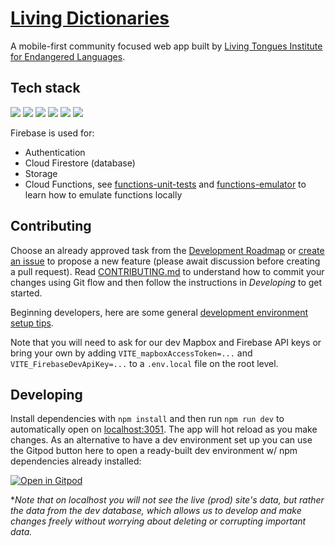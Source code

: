 # [Living Dictionaries](https://livingdictionaries.app/)

A mobile-first community focused web app built by [Living Tongues Institute for Endangered Languages](https://livingtongues.org/).

## Tech stack

[<img src="https://img.shields.io/badge/SvelteJS-3-orange.svg"></a>](https://svelte.dev/)
[<img src="https://img.shields.io/badge/SvelteKit-@next-orange.svg"></a>](https://kit.svelte.dev/)
[<img src="https://img.shields.io/badge/TailwindCSS-2-blue.svg"></a>](https://tailwindcss.com/)
[<img src="https://img.shields.io/badge/Firebase-9-orange.svg"></a>](https://firebase.google.com/)
[<img src="https://img.shields.io/badge/Vercel-SSR-black.svg"></a>](https://vercel.com/)
[<img src="https://img.shields.io/badge/Algolia-Instantsearch.js-blue.svg"></a>](https://www.algolia.com/)

Firebase is used for:

- Authentication
- Cloud Firestore (database)
- Storage
- Cloud Functions, see [functions-unit-tests](docs/functions-unit-tests.md) and [functions-emulator](docs/functions-emulator.md) to learn how to emulate functions locally

## Contributing

Choose an already approved task from the [Development Roadmap](https://github.com/jwrunner/Living-Dictionaries/projects/1) or [create an issue](https://github.com/jwrunner/Living-Dictionaries/issues) to propose a new feature (please await discussion before creating a pull request). Read [CONTRIBUTING.md](docs/CONTRIBUTING.md) to understand how to commit your changes using Git flow and then follow the instructions in _Developing_ to get started.

Beginning developers, here are some general [development environment setup tips](docs/setup-tips-for-beginner-devs.md).

Note that you will need to ask for our dev Mapbox and Firebase API keys or bring your own by adding `VITE_mapboxAccessToken=...` and
`VITE_FirebaseDevApiKey=...` to a `.env.local` file on the root level.

## Developing

Install dependencies with `npm install` and then run `npm run dev` to automatically open on [localhost:3051](http://localhost:3051). The app will hot reload as you make changes. As an alternative to have a dev environment set up you can use the Gitpod button here to open a ready-built dev environment w/ npm dependencies already installed:

[![Open in Gitpod](https://gitpod.io/button/open-in-gitpod.svg)](https://gitpod.io/#https://github.com/jwrunner/Living-Dictionaries)

\*_Note that on localhost you will not see the live (prod) site's data, but rather the data from the dev database, which allows us to develop and make changes freely without worrying about deleting or corrupting important data._

